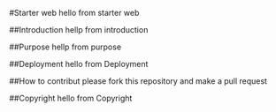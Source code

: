 #Starter web
hello from starter web

##Introduction
hellp from introduction

##Purpose
hellp from purpose


##Deployment
hello from Deployment

##How to contribut
please fork this repository and make a pull request

##Copyright
hello from Copyright